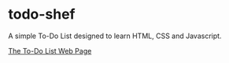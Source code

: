 # todo-shef

A simple To-Do List designed to learn HTML, CSS and Javascript.

[The To-Do List Web Page](https://sheftrip.github.io/todo-shef/)
